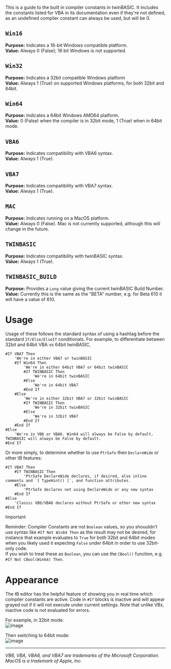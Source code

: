 This is a guide to the built in compiler constants in twinBASIC. It includes the constants listed for VBA in its documentation even if they're not defined, as an undefined compiler constant can always be used, but will be 0.


## `Win16`

**Purpose:** Indicates a 16-bit Windows compatible platform.\
**Value:** Always 0 (False); 16 bit Windows is not supported.

## `Win32` 

**Purpose:** Indicates a 32bit compatible Windows platform\
**Value:** Always 1 (True) on supported Windows platforms, for both 32bit and 64bit.

## `Win64`

**Purpose:** Indicates a 64bit Windows AMD64 platform.\
**Value:** 0 (False) when the compiler is in 32bit mode, 1 (True) when in 64bit mode.

## `VBA6`

**Purpose:** Indicates compatibility with VBA6 syntax.\
**Value:** Always 1 (True).

## `VBA7`

**Purpose:** Indicates compatibility with VBA7 syntax.\
**Value:** Always 1 (True).

## `MAC`
**Purpose:** Indicates running on a MacOS platform.\
**Value:** Always 0 (False). Mac is not currently supported, although this will change in the future.

## `TWINBASIC`

**Purpose:** Indicates compatibility with twinBASIC syntax.\
**Value:** Always 1 (True).

## `TWINBASIC_BUILD`

**Purpose:** Provides a `Long` value giving the current twinBASIC Build Number.\
**Value:** Currently this is the same as the "BETA" number, e.g. for Beta 610 it will have a value of 610.


# Usage

Usage of these follows the standard syntax of using a hashtag before the standard `If/Else/ElseIf` conditionals. For example, to differentiate between 32bit and 64bit VBA vs 64bit twinBASIC, 

```vb6
#If VBA7 Then
    'We're in either VBA7 or twinBASIC
    #If Win64 Then
        'We're in either 64bit VBA7 or 64bit twinBASIC
        #If TWINBASIC Then
            'We're in 64bit twinBASIC
        #Else
            'We're in 64bit VBA7
        #End If
    #Else
        'We're in either 32bit VBA7 or 32bit twinBASIC
        #If TWINBASIC Then
            'We're in 32bit twinBASIC
        #Else
            'We're in 32bit VBA7
        #End If
    #End If
#Else
    'We're in VB6 or VBA6. Win64 will always be False by default. TWINBASIC will always be False by default.
#End If
```

Or more simply, to determine whether to use `PtrSafe` then `DeclareWide` or other tB features:

```vb6
#If VBA7 Then
    #If TWINBASIC Then
        'PtrSafe DeclareWide declares, if desired, also inline comments and `[ TypeHint() ]`, and function attributes.
    #Else
        'PtrSafe declares not using DeclareWide or any new syntax
    #End If
#Else
    'Classic VB6/VBA6 declares without PtrSafe or other new syntax
#End If
```

>[!IMPORTANT]
>Reminder: Compiler Constants are not `Boolean` values, so you shouuldn't use syntax like `#If Not Win64 Then` as the result may not be desired, for instance that example evaluates to `True` for both 32bit and 64bit modes when you likely used it expecting `False` under 64bit in order to use 32bit-only code.\
If you wish to treat these as `Boolean`, you can use the `CBool()` function, e.g. `#If Not CBool(Win64) Then`.

# Appearance

The tB editor has the helpful feature of showing you in real time which compiler constants are active. Code in `#If` blocks is inactive and will appear grayed out if it will not execute under current settings. Note that unlike VBx, inactive code is not evaluated for errors.

For example, in 32bit mode:\
![image](https://i.imgur.com/oHpCiV1.png)

Then switching to 64bit mode:\
![image](https://i.imgur.com/TYizrRW.png)


---
*VB6, VBA, VBA6, and VBA7 are trademarks of the Microsoft Corporation.*\
*MacOS is a trademark of Apple, Inc.*
